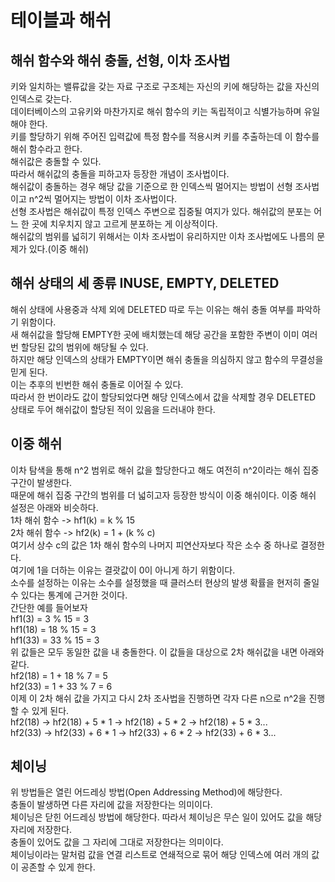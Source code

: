 # 테이블과 해쉬

## 해쉬 함수와 해쉬 충돌, 선형, 이차 조사법
키와 일치하는 밸류값을 갖는 자료 구조로 구조체는 자신의 키에 해당하는 값을 자신의 인덱스로 갖는다.  
데이터베이스의 고유키와 마찬가지로 해쉬 함수의 키는 독립적이고 식별가능하며 유일해야 한다.  
키를 할당하기 위해 주어진 입력값에 특정 함수를 적용시켜 키를 추출하는데 이 함수를 해쉬 함수라고 한다.  
해쉬값은 충돌할 수 있다.  
따라서 해쉬값의 충돌을 피하고자 등장한 개념이 조사법이다.  
해쉬값이 충돌하는 경우 해당 값을 기준으로 한 인덱스씩 멀어지는 방법이 선형 조사법이고 n^2씩 멀어지는 방법이 이차 조사법이다.  
선형 조사법은 해쉬값이 특정 인덱스 주변으로 집중될 여지가 있다. 해쉬값의 분포는 어느 한 곳에 치우치지 않고 고르게 분포하는 게 이상적이다.  
해쉬값의 범위를 넓히기 위해서는 이차 조사법이 유리하지만 이차 조사법에도 나름의 문제가 있다.(이중 해쉬)  
  
## 해쉬 상태의 세 종류 INUSE, EMPTY, DELETED
해쉬 상태에 사용중과 삭제 외에 DELETED 따로 두는 이유는 해쉬 충돌 여부를 파악하기 위함이다.  
새 해쉬값을 할당해 EMPTY한 곳에 배치했는데 해당 공간을 포함한 주변이 이미 여러 번 할당된 값의 범위에 해당될 수 있다.  
하지만 해당 인덱스의 상태가 EMPTY이면 해쉬 충돌을 의심하지 않고 함수의 무결성을 믿게 된다.  
이는 추후의 빈번한 해쉬 충돌로 이어질 수 있다.  
따라서 한 번이라도 값이 할당되었다면 해당 인덱스에서 값을 삭제할 경우 DELETED 상태로 두어 해쉬값이 할당된 적이 있음을 드러내야 한다.  
  
## 이중 해쉬
이차 탐색을 통해 n^2 범위로 해쉬 값을 할당한다고 해도 여전히 n^2이라는 해쉬 집중 구간이 발생한다.  
때문에 해쉬 집중 구간의 범위를 더 넓히고자 등장한 방식이 이중 해쉬이다. 이중 해쉬 설정은 아래와 비슷하다.  
1차 해쉬 함수 -> hf1(k) = k % 15  
2차 해쉬 함수 -> hf2(k) = 1 + (k % c)  
여기서 상수 c의 값은 1차 해쉬 함수의 나머지 피연산자보다 작은 소수 중 하나로 결정한다.  
여기에 1을 더하는 이유는 결괏값이 0이 아니게 하기 위함이다.  
소수를 설정하는 이유는 소수를 설정했을 때 클러스터 현상의 발생 확률을 현저히 줄일 수 있다는 통계에 근거한 것이다.  
간단한 예를 들어보자  
hf1(3) = 3 % 15 = 3  
hf1(18) = 18 % 15 = 3  
hf1(33) = 33 % 15 = 3  
위 값들은 모두 동일한 값을 내 충돌한다. 이 값들을 대상으로 2차 해쉬값을 내면 아래와 같다.  
hf2(18) = 1 + 18 % 7 = 5  
hf2(33) = 1 + 33 % 7 = 6   
이제 이 2차 해쉬 값을 가지고 다시 2차 조사법을 진행하면 각자 다른 n으로 n^2을 진행할 수 있게 된다.  
hf2(18) -> hf2(18) + 5 * 1 -> hf2(18) + 5 * 2 -> hf2(18) + 5 * 3...  
hf2(33) -> hf2(33) + 6 * 1 -> hf2(33) + 6 * 2 -> hf2(33) + 6 * 3...  
  
## 체이닝
위 방법들은 열린 어드레싱 방법(Open Addressing Method)에 해당한다.  
충돌이 발생하면 다른 자리에 값을 저장한다는 의미이다.  
체이닝은 닫힌 어드레싱 방법에 해당한다. 따라서 체이닝은 무슨 일이 있어도 값을 해당 자리에 저장한다.  
충돌이 있어도 값을 그 자리에 그대로 저장한다는 의미이다.  
체이닝이라는 말처럼 값을 연결 리스트로 연쇄적으로 묶어 해당 인덱스에 여러 개의 값이 공존할 수 있게 한다.  

